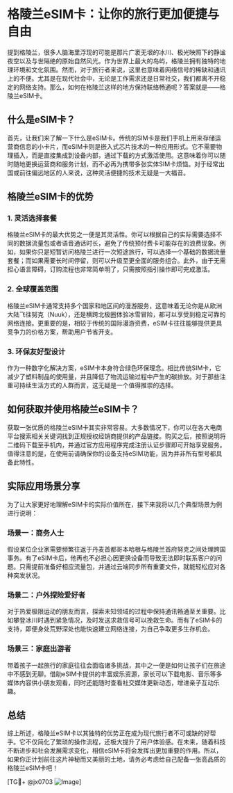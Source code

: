 # 格陵兰eSIM卡：让你的旅行更加便捷与自由

提到格陵兰，很多人脑海里浮现的可能是那片广袤无垠的冰川、极光映照下的静谧夜空以及与世隔绝的原始自然风光。作为世界上最大的岛屿，格陵兰拥有独特的地理环境和文化氛围。然而，对于旅行者来说，这里也意味着网络信号的稀缺和通讯上的不便。尤其是在现代社会中，无论是工作需求还是日常社交，我们都离不开稳定的网络支持。那么，如何在格陵兰这样的地方保持联络畅通呢？答案就是——格陵兰eSIM卡。

## 什么是eSIM卡？

首先，让我们来了解一下什么是eSIM卡。传统的SIM卡是我们手机上用来存储运营商信息的小卡片，而eSIM卡则是嵌入式芯片技术的一种应用形式。它不需要物理插入，而是直接集成到设备内部，通过下载的方式激活使用。这意味着你可以随时随地更换运营商和服务计划，而不必再为携带多张实体SIM卡烦恼。对于经常出国或前往偏远地区的人来说，这种灵活便捷的技术无疑是一大福音。

## 格陵兰eSIM卡的优势

### 1. 灵活选择套餐

格陵兰eSIM卡的最大优势之一便是其灵活性。你可以根据自己的实际需要选择不同的数据流量包或者语音通话时长，避免了传统预付费卡可能存在的浪费现象。例如，如果你只是短暂访问格陵兰进行一次短途旅行，可以选择一个基础的数据流量套餐；而如果需要长时间停留，则可以升级至更全面的服务组合。此外，由于无需担心语言障碍，订购流程也非常简单明了，只需按照指引操作即可完成激活。

### 2. 全球覆盖范围

格陵兰eSIM卡通常支持多个国家和地区间的漫游服务，这意味着无论你是从欧洲大陆飞往努克（Nuuk），还是横跨北极圈体验冰雪冒险，都可以享受到稳定可靠的网络连接。更重要的是，相较于传统的国际漫游资费，eSIM卡往往能够提供更具竞争力的价格方案，帮助用户节省开支。

### 3. 环保友好型设计

作为一种数字化解决方案，eSIM卡本身符合绿色环保理念。相比传统SIM卡，它减少了塑料制品的使用量，并且降低了物流运输过程中产生的碳排放。对于那些注重可持续生活方式的人群而言，这无疑是一个值得推崇的选择。

## 如何获取并使用格陵兰eSIM卡？

获取一张优质的格陵兰eSIM卡其实非常容易。大多数情况下，你可以在各大电商平台搜索相关关键词找到正规授权经销商提供的产品链接。购买之后，按照说明将二维码下载至手机内，并通过官方应用程序完成注册认证步骤即可开始享受服务。值得注意的是，在使用前请确保你的设备支持eSIM功能，因为并非所有型号都具备此特性。

## 实际应用场景分享

为了让大家更好地理解eSIM卡的实际价值所在，接下来我将以几个典型场景为例进行说明：

### 场景一：商务人士

假设某位企业家需要频繁往返于丹麦首都哥本哈根与格陵兰首府努克之间处理跨国事务。有了eSIM卡后，他再也不必担心因更换设备而导致无法即时联系客户的问题。只需提前准备好相应流量包，并通过云端同步所有重要文件，就能轻松应对各种突发状况。

### 场景二：户外探险爱好者

对于热爱极限运动的朋友而言，探索未知领域的过程中保持通讯畅通至关重要。比如攀登冰川时遇到紧急情况，及时发送求救信号可以挽救生命。而有了eSIM卡的支持，即便身处荒野深处也能快速建立网络连接，为自己争取更多生存机会。

### 场景三：家庭出游者

带着孩子一起旅行的家庭往往会面临诸多挑战，其中之一便是如何让孩子们在旅途中不感到无聊。借助eSIM卡提供的丰富娱乐资源，家长可以下载电影、音乐等多媒体内容供小朋友观看，同时还能随时查看社交媒体更新动态，增进亲子互动乐趣。

## 总结

综上所述，格陵兰eSIM卡以其独特的优势正在成为现代旅行者不可或缺的好帮手。它不仅简化了繁琐的操作流程，还极大提升了用户体验感。在未来，随着科技不断进步和社会发展需求变化，相信eSIM卡将会发挥出更加重要的作用。所以，如果你正计划前往这片神秘而又美丽的土地，请务必考虑给自己配备一张高品质的格陵兰eSIM卡吧！

[TG💪+ @jx0703 ![Image](https://github.com/user-attachments/assets/dbca1d08-cadb-493c-b0ec-ad6f7a83f270)]